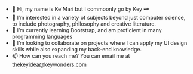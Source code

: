 - 👋 Hi, my name is Ke'Mari but I commoonly go by Key 🗝 
- 👀 I’m interested in a variety of subjects beyond just computer science, to include photography, philosophy and creative literature.
- 🌱 I’m currently learning Bootstrap, and am proficient in many programming languages
- 💞️ I’m looking to collaborate on projects where I can apply my UI design skills while also expanding my back-end knowledge.
- 📫 How can you reach me? You can email me at thekeyidea@keywonders.com

<!---
keykonquest/keykonquest is a ✨ special ✨ repository because its `README.md` (this file) appears on your GitHub profile.
You can click the Preview link to take a look at your changes.
--->

